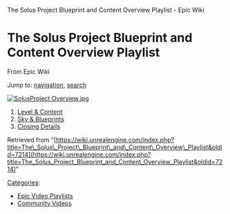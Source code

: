 The Solus Project Blueprint and Content Overview Playlist - Epic Wiki             

The Solus Project Blueprint and Content Overview Playlist
=========================================================

From Epic Wiki

Jump to: [navigation](#mw-navigation), [search](#p-search)

[![SolusProject Overview.jpg](https://d3ar1piqh1oeli.cloudfront.net/3/32/SolusProject_Overview.jpg/400px-SolusProject_Overview.jpg)](/File:SolusProject_Overview.jpg)

1.  [Level & Content](/The_Solus_Project_Blueprint_and_Content_Overview_Part_1:_Level_%26_Content "The Solus Project Blueprint and Content Overview Part 1: Level & Content")
2.  [Sky & Blueprints](/The_Solus_Project_Blueprint_and_Content_Overview_Part_2:_Sky_%26_Blueprints "The Solus Project Blueprint and Content Overview Part 2: Sky & Blueprints")
3.  [Closing Details](/The_Solus_Project_Blueprint_and_Content_Overview_Part_3:_Closing_Details "The Solus Project Blueprint and Content Overview Part 3: Closing Details")

Retrieved from "[https://wiki.unrealengine.com/index.php?title=The\_Solus\_Project\_Blueprint\_and\_Content\_Overview\_Playlist&oldid=7214](https://wiki.unrealengine.com/index.php?title=The_Solus_Project_Blueprint_and_Content_Overview_Playlist&oldid=7214)"

[Categories](/Special:Categories "Special:Categories"):

*   [Epic Video Playlists](/Category:Epic_Video_Playlists "Category:Epic Video Playlists")
*   [Community Videos](/Category:Community_Videos "Category:Community Videos")